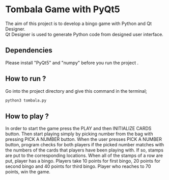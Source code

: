 # Tombala Game with PyQt5

The aim of this project is to develop a bingo game with Python and Qt Designer. <br/>
Qt Designer is used to generate Python code from designed user interface.

## Dependencies

Please install "PyQt5" and "numpy" before you run the project .

## How to run ?

Go into the project directory and give this command in the terminal;

```bash
python3 tombala.py
```

## How to play ?

In order to start the game press the PLAY and then INITIALIZE CARDS button. Then start playing simply by picking number from the bag with pressing PICK A NUMBER button. When the user presses PICK A NUMBER button, program checks for both players if the picked number matches with the numbers of the cards that players have been playing with. If so, stamps are put to the corresponding locations. When all of the stamps of a row are put, player has a bingo. Players take 10 points for first bingo, 20 points for second bingo and 40 points for third bingo. Player who reaches to 70 points, win the game.
